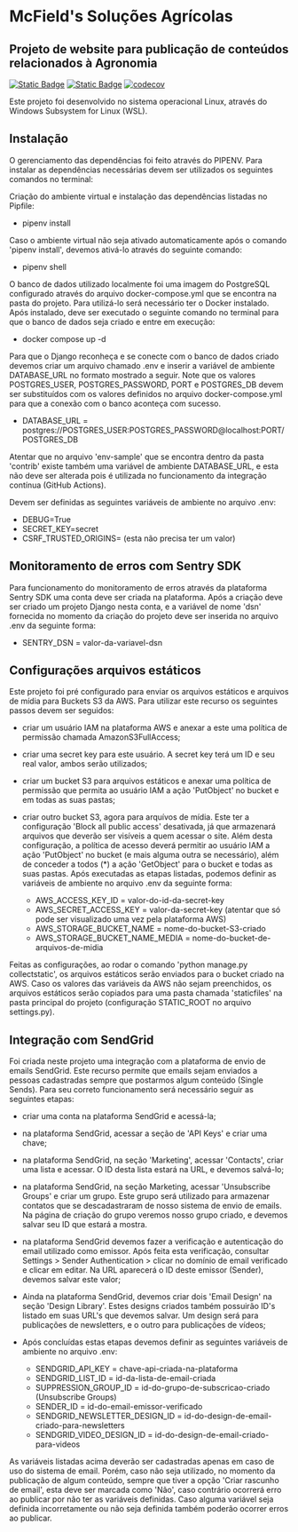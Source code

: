 # McField's Soluções Agrícolas

## Projeto de website para publicação de conteúdos relacionados à Agronomia

[![Static Badge](https://img.shields.io/badge/Python-3.11-blue)](https://www.python.org/)
[![Static Badge](https://img.shields.io/badge/Django-5.0.2-green)](https://www.djangoproject.com/)
[![codecov](https://codecov.io/gh/fczanetti/mcfields/graph/badge.svg?token=XiQdJaQNse)](https://codecov.io/gh/fczanetti/mcfields)

Este projeto foi desenvolvido no sistema operacional Linux, através do Windows Subsystem for Linux (WSL).


## Instalação

O gerenciamento das dependências foi feito através do PIPENV. Para instalar as dependências necessárias devem ser
utilizados os seguintes comandos no terminal:

Criação do ambiente virtual e instalação das dependências listadas no Pipfile:
  - pipenv install

Caso o ambiente virtual não seja ativado automaticamente após o comando 'pipenv install', devemos ativá-lo através do
seguinte comando:
  - pipenv shell

O banco de dados utilizado localmente foi uma imagem do PostgreSQL configurado através do arquivo docker-compose.yml
que se encontra na pasta do projeto. Para utilizá-lo será necessário ter o Docker instalado. Após instalado, deve ser
executado o seguinte comando no terminal para que o banco de dados seja criado e entre em execução:
  - docker compose up -d

Para que o Django reconheça e se conecte com o banco de dados criado devemos criar um arquivo chamado .env e inserir
a variável de ambiente DATABASE_URL no formato mostrado a seguir. Note que os valores POSTGRES_USER, POSTGRES_PASSWORD,
PORT e POSTGRES_DB devem ser substituídos com os valores definidos no arquivo docker-compose.yml para que a conexão com
o banco aconteça com sucesso.
  - DATABASE_URL = postgres://POSTGRES_USER:POSTGRES_PASSWORD@localhost:PORT/POSTGRES_DB

Atentar que no arquivo 'env-sample' que se encontra dentro da pasta 'contrib' existe também uma variável de ambiente
DATABASE_URL, e esta não deve ser alterada pois é utilizada no funcionamento da integração contínua (GitHub Actions).

Devem ser definidas as seguintes variáveis de ambiente no arquivo .env:

  - DEBUG=True
  - SECRET_KEY=secret
  - CSRF_TRUSTED_ORIGINS= (esta não precisa ter um valor)


## Monitoramento de erros com Sentry SDK

Para funcionamento do monitoramento de erros através da plataforma Sentry SDK uma conta deve ser criada na plataforma.
Após a criação deve ser criado um projeto Django nesta conta, e a variável de nome 'dsn' fornecida no momento da criação
do projeto deve ser inserida no arquivo .env da seguinte forma:

  - SENTRY_DSN = valor-da-variavel-dsn


## Configurações arquivos estáticos

Este projeto foi pré configurado para enviar os arquivos estáticos e arquivos de mídia para Buckets S3 da AWS. Para
utilizar este recurso os seguintes passos devem ser seguidos:
- criar um usuário IAM na plataforma AWS e anexar a este uma política de permissão chamada AmazonS3FullAccess;
- criar uma secret key para este usuário. A secret key terá um ID e seu real valor, ambos serão utilizados;
- criar um bucket S3 para arquivos estáticos e anexar uma política de permissão que permita ao usuário IAM a ação
'PutObject' no bucket e em todas as suas pastas;
- criar outro bucket S3, agora para arquívos de mídia. Este ter a configuração 'Block all public access' desativada,
já que armazenará arquivos que deverão ser visíveis a quem acessar o site. Além desta configuração, a política de
acesso deverá permitir ao usuário IAM a ação 'PutObject' no bucket (e mais alguma outra se necessário), além de
conceder a todos (*) a ação 'GetObject' para o bucket e todas as suas pastas.
Após executadas as etapas listadas, podemos definir as variáveis de ambiente no arquivo .env da seguinte forma:

  - AWS_ACCESS_KEY_ID = valor-do-id-da-secret-key
  - AWS_SECRET_ACCESS_KEY = valor-da-secret-key (atentar que só pode ser visualizado uma vez pela plataforma AWS)
  - AWS_STORAGE_BUCKET_NAME = nome-do-bucket-S3-criado
  - AWS_STORAGE_BUCKET_NAME_MEDIA = nome-do-bucket-de-arquivos-de-midia

Feitas as configurações, ao rodar o comando 'python manage.py collectstatic', os arquivos estáticos serão enviados para
o bucket criado na AWS. Caso os valores das variáveis da AWS não sejam preenchidos, os arquivos estáticos serão copiados
para uma pasta chamada 'staticfiles' na pasta principal do projeto (configuração STATIC_ROOT no arquivo settings.py).


## Integração com SendGrid

Foi criada neste projeto uma integração com a plataforma de envio de emails SendGrid. Este recurso permite que emails
sejam enviados a pessoas cadastradas sempre que postarmos algum conteúdo (Single Sends). Para seu correto funcionamento
será necessário seguir as seguintes etapas:
- criar uma conta na plataforma SendGrid e acessá-la;
- na plataforma SendGrid, acessar a seção de 'API Keys' e criar uma chave;
- na plataforma SendGrid, na seção 'Marketing', acessar 'Contacts', criar uma lista e acessar. O ID desta lista estará
na URL, e devemos salvá-lo;
- na plataforma SendGrid, na seção Marketing, acessar 'Unsubscribe Groups' e criar um grupo. Este grupo será utilizado
para armazenar contatos que se descadastraram de nosso sistema de envio de emails. Na página de criação do grupo veremos
nosso grupo criado, e devemos salvar seu ID que estará a mostra.
- na plataforma SendGrid devemos fazer a verificação e autenticação do email utilizado como emissor. Após feita esta
verificação, consultar Settings > Sender Authentication > clicar no domínio de email verificado e clicar em editar. Na
URL aparecerá o ID deste emissor (Sender), devemos salvar este valor;
- Ainda na plataforma SendGrid, devemos criar dois 'Email Design' na seção 'Design Library'. Estes designs criados também
possuirão ID's listado em suas URL's que devemos salvar. Um design será para publicações de newsletters, e o outro para
publicações de vídeos;
- Após concluídas estas etapas devemos definir as seguintes variáveis de ambiente no arquivo .env:

  - SENDGRID_API_KEY = chave-api-criada-na-plataforma
  - SENDGRID_LIST_ID = id-da-lista-de-email-criada
  - SUPPRESSION_GROUP_ID = id-do-grupo-de-subscricao-criado (Unsubscribe Groups)
  - SENDER_ID = id-do-email-emissor-verificado
  - SENDGRID_NEWSLETTER_DESIGN_ID = id-do-design-de-email-criado-para-newsletters
  - SENDGRID_VIDEO_DESIGN_ID = id-do-design-de-email-criado-para-videos

As variáveis listadas acima deverão ser cadastradas apenas em caso de uso do sistema de email. Porém, caso não seja
utilizado, no momento da publicação de algum conteúdo, sempre que tiver a opção 'Criar rascunho de email', esta deve ser
marcada como 'Não', caso contrário ocorrerá erro ao publicar por não ter as variáveis definidas. Caso alguma variável
seja definida incorretamente ou não seja definida também poderão ocorrer erros ao publicar.
